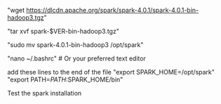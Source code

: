 


"wget https://dlcdn.apache.org/spark/spark-4.0.1/spark-4.0.1-bin-hadoop3.tgz"

"tar xvf spark-$VER-bin-hadoop3.tgz"

"sudo mv spark-4.0.1-bin-hadoop3 /opt/spark"

"nano ~/.bashrc" # Or your preferred text editor

add these lines to the end of the file
"export SPARK_HOME=/opt/spark"
"export PATH=$PATH:$SPARK_HOME/bin"

Test the spark installation
